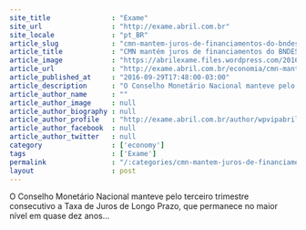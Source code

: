 ```yaml
---
site_title               : "Exame"
site_url                 : "http://exame.abril.com.br"
site_locale              : "pt_BR"
article_slug             : "cmn-mantem-juros-de-financiamentos-do-bndes-em-7-5-ao-ano"
article_title            : "CMN mantém juros de financiamentos do BNDES em 7,5% ao ano"
article_image            : "https://abrilexame.files.wordpress.com/2016/09/size_960_16_9_bndes-460-310-jpg27.jpg?quality=70&strip=all&w=960"
article_url              : "http://exame.abril.com.br/economia/cmn-mantem-juros-de-financiamentos-do-bndes-em-7-5-ao-ano/"
article_published_at     : "2016-09-29T17:48:00-03:00"
article_description      : "O Conselho Monetário Nacional manteve pelo terceiro trimestre consecutivo a Taxa de Juros de Longo Prazo, que permanece no maior nível em quase dez anos..."
article_author_name      : ""
article_author_image     : null
article_author_biography : null
article_author_profile   : "http://exame.abril.com.br/author/wpvipabril/"
article_author_facebook  : null
article_author_twitter   : null
category                 : ['economy']
tags                     : ['Exame']
permalink                : "/:categories/cmn-mantem-juros-de-financiamentos-do-bndes-em-7-5-ao-ano/"
layout                   : post
---
```


O Conselho Monetário Nacional manteve pelo terceiro trimestre consecutivo a Taxa de Juros de Longo Prazo, que permanece no maior nível em quase dez anos...
